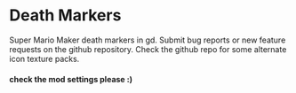 # Death Markers

Super Mario Maker death markers in gd.
Submit bug reports or new feature requests on the github repository.
Check the github repo for some alternate icon texture packs.

#### check the mod settings please :)